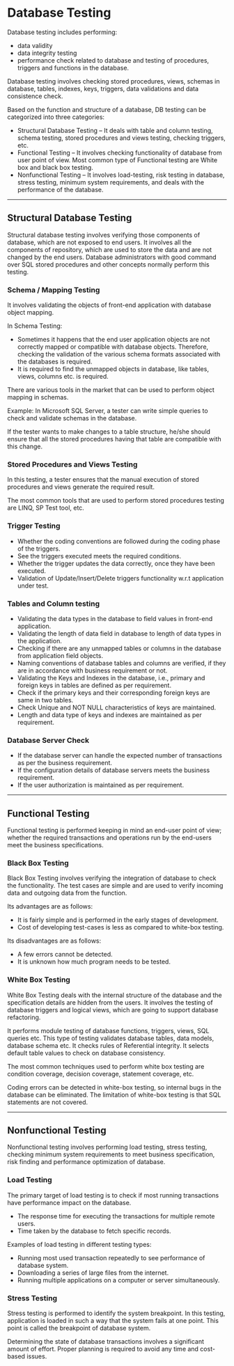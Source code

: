 # Database Testing

Database testing includes performing:

+ data validity
+ data integrity testing
+ performance check related to database and testing of procedures, triggers and functions in the database.

Database testing involves checking stored procedures, views, schemas in database, tables, indexes, keys, triggers, data validations and data consistence check.

Based on the function and structure of a database, DB testing can be categorized into three
categories:

+ Structural Database Testing – It deals with table and column testing, schema testing, stored procedures and views testing, checking triggers, etc.
+ Functional Testing – It involves checking functionality of database from user point of view. Most common type of Functional testing are White box and black box testing.
+ Nonfunctional Testing – It involves load-testing, risk testing in database, stress testing, minimum system requirements, and deals with the performance of the database.

---

## Structural Database Testing

Structural database testing involves verifying those components of database, which are not exposed to end users. It involves all the components of repository, which are used to store the data and are not changed by the end users. Database administrators with good command over SQL stored procedures and other concepts normally perform this testing.

### Schema / Mapping Testing

It involves validating the objects of front-end application with database object mapping.

In Schema Testing:

+ Sometimes it happens that the end user application objects are not correctly mapped or compatible with database objects. Therefore, checking the validation of the various schema formats associated with the databases is required.
+ It is required to find the unmapped objects in database, like tables, views, columns etc. is required.

There are various tools in the market that can be used to perform object mapping in schemas.

Example: In Microsoft SQL Server, a tester can write simple queries to check and validate schemas in the database.

If the tester wants to make changes to a table structure, he/she should ensure that all the stored procedures having that table are compatible with this change.

### Stored Procedures and Views Testing

In this testing, a tester ensures that the manual execution of stored procedures and views generate the required result.

The most common tools that are used to perform stored procedures testing are LINQ, SP Test tool, etc.

### Trigger Testing

+ Whether the coding conventions are followed during the coding phase of the triggers.
+ See the triggers executed meets the required conditions.
+ Whether the trigger updates the data correctly, once they have been executed.
+ Validation of Update/Insert/Delete triggers functionality w.r.t application under test.

### Tables and Column testing

+ Validating the data types in the database to field values in front-end application.
+ Validating the length of data field in database to length of data types in the application.
+ Checking if there are any unmapped tables or columns in the database from application field objects.
+ Naming conventions of database tables and columns are verified, if they are in accordance with business requirement or not.
+ Validating the Keys and Indexes in the database, i.e., primary and foreign keys in tables are defined as per requirement.
+ Check if the primary keys and their corresponding foreign keys are same in two tables.
+ Check Unique and NOT NULL characteristics of keys are maintained.
+ Length and data type of keys and indexes are maintained as per requirement.

### Database Server Check

+ If the database server can handle the expected number of transactions as per the business requirement.
+ If the configuration details of database servers meets the business requirement.
+ If the user authorization is maintained as per requirement.

---

## Functional Testing

Functional testing is performed keeping in mind an end-user point of view; whether the required transactions and operations run by the end-users meet the business specifications.

### Black Box Testing

Black Box Testing involves verifying the integration of database to check the functionality. The test cases are simple and are used to verify incoming data and outgoing data from the function.

Its advantages are as follows:

+ It is fairly simple and is performed in the early stages of development.
+ Cost of developing test-cases is less as compared to white-box testing.

Its disadvantages are as follows:

+ A few errors cannot be detected.
+ It is unknown how much program needs to be tested.

### White Box Testing

White Box Testing deals with the internal structure of the database and the specification details are hidden from the users. It involves the testing of database triggers and logical views, which are going to support database refactoring.

It performs module testing of database functions, triggers, views, SQL queries etc. This type of testing validates database tables, data models, database schema etc. It checks rules of Referential integrity. It selects default table values to check on database consistency.

The most common techniques used to perform white box testing are condition coverage, decision coverage, statement coverage, etc.

Coding errors can be detected in white-box testing, so internal bugs in the database can be eliminated. The limitation of white-box testing is that SQL statements are not covered.

---

## Nonfunctional Testing

Nonfunctional testing involves performing load testing, stress testing, checking minimum system requirements to meet business specification, risk finding and performance optimization of database.

### Load Testing

The primary target of load testing is to check if most running transactions have performance impact on the database.

+ The response time for executing the transactions for multiple remote users.
+ Time taken by the database to fetch specific records.

Examples of load testing in different testing types:

+ Running most used transaction repeatedly to see performance of database system.
+ Downloading a series of large files from the internet.
+ Running multiple applications on a computer or server simultaneously.

### Stress Testing

Stress testing is performed to identify the system breakpoint. In this testing, application is loaded in such a way that the system fails at one point. This point is called the breakpoint of database system.

Determining the state of database transactions involves a significant amount of effort. Proper planning is required to avoid any time and cost-based issues.


